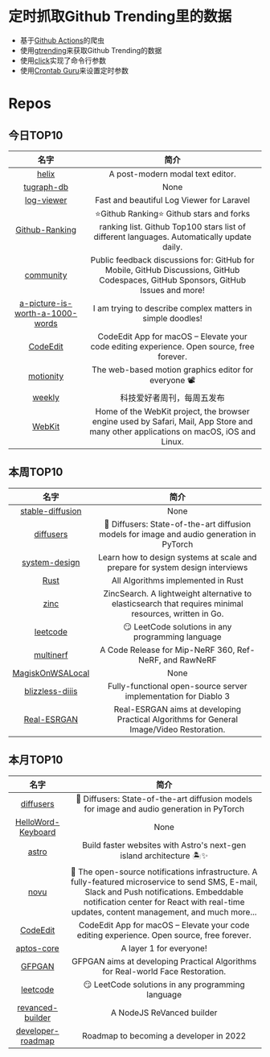 # 定时抓取Github Trending里的数据
* 基于[Github Actions](https://docs.github.com/en/actions)的爬虫
* 使用[gtrending](https://github.com/hedythedev/gtrending)来获取Github Trending的数据
* 使用[click](https://github.com/pallets/click)实现了命令行参数
* 使用[Crontab Guru](https://crontab.guru/)来设置定时参数

# Repos
## 今日TOP10 
<!-- START OF DAILY_TOP10_REPOS -->
| 名字 | 简介 |
| :----: | :----: |
| [helix](https://github.com/helix-editor/helix) | A post-modern modal text editor. |
| [tugraph-db](https://github.com/TuGraph-db/tugraph-db) | None |
| [log-viewer](https://github.com/opcodesio/log-viewer) | Fast and beautiful Log Viewer for Laravel |
| [Github-Ranking](https://github.com/EvanLi/Github-Ranking) | ⭐Github Ranking⭐ Github stars and forks ranking list. Github Top100 stars list of different languages. Automatically update daily. | Github仓库排名，每日自动更新 |
| [community](https://github.com/community/community) | Public feedback discussions for: GitHub for Mobile, GitHub Discussions, GitHub Codespaces, GitHub Sponsors, GitHub Issues and more! |
| [a-picture-is-worth-a-1000-words](https://github.com/girliemac/a-picture-is-worth-a-1000-words) | I am trying to describe complex matters in simple doodles! |
| [CodeEdit](https://github.com/CodeEditApp/CodeEdit) | CodeEdit App for macOS – Elevate your code editing experience. Open source, free forever. |
| [motionity](https://github.com/alyssaxuu/motionity) | The web-based motion graphics editor for everyone 📽 |
| [weekly](https://github.com/ruanyf/weekly) | 科技爱好者周刊，每周五发布 |
| [WebKit](https://github.com/WebKit/WebKit) | Home of the WebKit project, the browser engine used by Safari, Mail, App Store and many other applications on macOS, iOS and Linux. |
<!-- END OF DAILY_TOP10_REPOS -->

## 本周TOP10
<!-- START OF WEEKLY_TOP10_REPOS -->
| 名字 | 简介 |
| :----: | :----: |
| [stable-diffusion](https://github.com/CompVis/stable-diffusion) | None |
| [diffusers](https://github.com/huggingface/diffusers) | 🤗 Diffusers: State-of-the-art diffusion models for image and audio generation in PyTorch |
| [system-design](https://github.com/karanpratapsingh/system-design) | Learn how to design systems at scale and prepare for system design interviews |
| [Rust](https://github.com/TheAlgorithms/Rust) | All Algorithms implemented in Rust |
| [zinc](https://github.com/zinclabs/zinc) | ZincSearch. A lightweight alternative to elasticsearch that requires minimal resources, written in Go. |
| [leetcode](https://github.com/doocs/leetcode) | 😏 LeetCode solutions in any programming language | 多种编程语言实现 LeetCode、《剑指 Offer（第 2 版）》、《程序员面试金典（第 6 版）》题解 |
| [multinerf](https://github.com/google-research/multinerf) | A Code Release for Mip-NeRF 360, Ref-NeRF, and RawNeRF |
| [MagiskOnWSALocal](https://github.com/LSPosed/MagiskOnWSALocal) | None |
| [blizzless-diiis](https://github.com/blizzless/blizzless-diiis) | Fully-functional open-source server implementation for Diablo 3 |
| [Real-ESRGAN](https://github.com/xinntao/Real-ESRGAN) | Real-ESRGAN aims at developing Practical Algorithms for General Image/Video Restoration. |
<!-- END OF WEEKLY_TOP10_REPOS -->

## 本月TOP10
<!-- START OF MONTHLY_TOP10_REPOS -->
| 名字 | 简介 |
| :----: | :----: |
| [diffusers](https://github.com/huggingface/diffusers) | 🤗 Diffusers: State-of-the-art diffusion models for image and audio generation in PyTorch |
| [HelloWord-Keyboard](https://github.com/peng-zhihui/HelloWord-Keyboard) | None |
| [astro](https://github.com/withastro/astro) | Build faster websites with Astro's next-gen island architecture 🏝✨ |
| [novu](https://github.com/novuhq/novu) | 🚀 The open-source notifications infrastructure. A fully-featured microservice to send SMS, E-mail, Slack and Push notifications. Embeddable notification center for React with real-time updates, content management, and much more... |
| [CodeEdit](https://github.com/CodeEditApp/CodeEdit) | CodeEdit App for macOS – Elevate your code editing experience. Open source, free forever. |
| [aptos-core](https://github.com/aptos-labs/aptos-core) | A layer 1 for everyone! |
| [GFPGAN](https://github.com/TencentARC/GFPGAN) | GFPGAN aims at developing Practical Algorithms for Real-world Face Restoration. |
| [leetcode](https://github.com/doocs/leetcode) | 😏 LeetCode solutions in any programming language | 多种编程语言实现 LeetCode、《剑指 Offer（第 2 版）》、《程序员面试金典（第 6 版）》题解 |
| [revanced-builder](https://github.com/reisxd/revanced-builder) | A NodeJS ReVanced builder |
| [developer-roadmap](https://github.com/kamranahmedse/developer-roadmap) | Roadmap to becoming a developer in 2022 |
<!-- END OF MONTHLY_TOP10_REPOS -->
